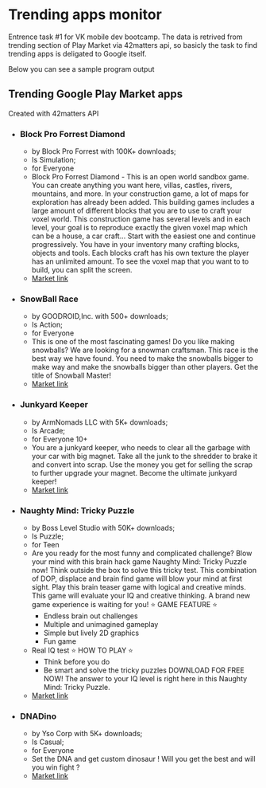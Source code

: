 # Trending apps monitor
Entrence task #1 for VK mobile dev bootcamp. 
The data is retrived from trending section of Play Market via 42matters api, so basicly the task to find trending apps is deligated to Google itself.

Below you can see a sample program output

## Trending Google Play Market apps
Created with 42matters API
- ### Block Pro Forrest Diamond
	- by Block Pro Forrest with 100K+ downloads;
	- Is Simulation;
	- for Everyone
	- Block Pro Forrest Diamond - This is an open world sandbox game. You can create anything you want here, villas, castles, rivers, mountains, and more.
In your construction game, a lot of maps for exploration has already been added.
This building games includes a large amount of different blocks that you are to use to craft your voxel world.
This construction game has several levels and in each level, your goal is to reproduce exactly the given voxel map which can be a house, a car craft... Start with the easiest one and continue progressively.
You have in your inventory many crafting blocks, objects and tools. Each blocks craft has his own texture the player has an unlimited amount. To see the voxel map that you want to to build, you can split the screen.
	- [Market link](https://play.google.com/store/apps/details?id=com.monster.craft.block.fun.robo.fairy&referrer=utm_source%3D42matters.com%26utm_medium%3Dapi)
- ### SnowBall Race
	- by GOODROID,Inc. with 500+ downloads;
	- Is Action;
	- for Everyone
	- This is one of the most fascinating games!
Do you like making snowballs?
We are looking for a snowman craftsman.
This race is the best way we have found.
You need to make the snowballs bigger to make way and make the snowballs bigger than other players.
Get the title of Snowball Master!
	- [Market link](https://play.google.com/store/apps/details?id=jp.co.goodroid.hyper.snow&referrer=utm_source%3D42matters.com%26utm_medium%3Dapi)
- ### Junkyard Keeper
	- by ArmNomads LLC with 5K+ downloads;
	- Is Arcade;
	- for Everyone 10+
	- You are a junkyard keeper, who needs to clear all the garbage with your car with big magnet. Take all the junk to the shredder to brake it and convert into scrap. Use the money you get for selling the scrap to further upgrade your magnet.
Become the ultimate junkyard keeper!
	- [Market link](https://play.google.com/store/apps/details?id=com.armnomads.junkyardkeeper&referrer=utm_source%3D42matters.com%26utm_medium%3Dapi)
- ### Naughty Mind: Tricky Puzzle
	- by Boss Level Studio with 50K+ downloads;
	- Is Puzzle;
	- for Teen
	- Are you ready for the most funny and complicated challenge? Blow your mind with this brain hack game Naughty Mind: Tricky Puzzle now!
Think outside the box to solve this tricky test. This combination of DOP, displace and brain find game will blow your mind at first sight. Play this brain teaser game with logical and creative minds. This game will evaluate your IQ and creative thinking. A brand new game experience is waiting for you! 
⭐ GAME FEATURE ⭐
		* Endless brain out challenges
		* Multiple and unimagined gameplay
		* Simple but lively 2D graphics
		* Fun game 		
    * Real IQ test
⭐ HOW TO PLAY ⭐
		* Think before you do
		* Be smart and solve the tricky puzzles
DOWNLOAD FOR FREE NOW! The answer to your IQ level is right here in this Naughty Mind: Tricky Puzzle.
	- [Market link](https://play.google.com/store/apps/details?id=com.hypercat.dissolve2d&referrer=utm_source%3D42matters.com%26utm_medium%3Dapi)
- ### DNADino
	- by Yso Corp with 5K+ downloads;
	- Is Casual;
	- for Everyone
	- Set the DNA and get custom dinosaur ! Will you get the best and will you win fight ?
	- [Market link](https://play.google.com/store/apps/details?id=com.YsoCorp.DinADN&referrer=utm_source%3D42matters.com%26utm_medium%3Dapi)
